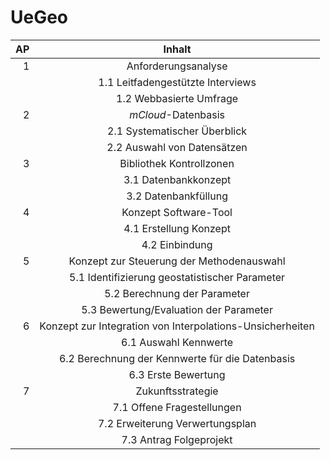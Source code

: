 # UeGeo

| AP | Inhalt |
| ---:| :---: |
|1  | Anforderungsanalyse|
| | 1.1 Leitfadengestützte Interviews |
| | 1.2 Webbasierte Umfrage |
|2  | _mCloud_-Datenbasis|
| | 2.1 Systematischer Überblick |
| | 2.2 Auswahl von Datensätzen |
|3  | Bibliothek Kontrollzonen|
| | 3.1 Datenbankkonzept |
| | 3.2 Datenbankfüllung |
|4  | Konzept Software-Tool|
| | 4.1 Erstellung Konzept |
| | 4.2 Einbindung |
|5  | Konzept zur Steuerung der Methodenauswahl|
| | 5.1 Identifizierung geostatistischer Parameter |
| | 5.2 Berechnung der Parameter |
| | 5.3 Bewertung/Evaluation der Parameter |
|6  | Konzept zur Integration von Interpolations-Unsicherheiten|
| | 6.1 Auswahl Kennwerte |
| | 6.2 Berechnung der Kennwerte für die Datenbasis |
| | 6.3 Erste Bewertung |
|7  | Zukunftsstrategie|
| | 7.1 Offene Fragestellungen |
| | 7.2 Erweiterung Verwertungsplan |
| | 7.3 Antrag Folgeprojekt |
